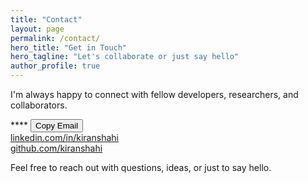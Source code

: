 ```yaml
---
title: "Contact"
layout: page
permalink: /contact/
hero_title: "Get in Touch"
hero_tagline: "Let's collaborate or just say hello"
author_profile: true
---
```


I'm always happy to connect with fellow developers, researchers, and collaborators.

<div class="contact-item">
  <span class="contact-icon"><i class="fas fa-envelope"></i></span>
  <span id="email-address" class="contact-link">****</span>
  <button id="copy-email" class="copy-email-btn">Copy Email</button>
  <span id="copy-feedback" class="copy-feedback" aria-live="polite"></span>
</div>

<div class="social-link">
  <i class="fab fa-linkedin" aria-hidden="true"></i>
  <a href="https://www.linkedin.com/in/kiranshahi/">linkedin.com/in/kiranshahi</a>
</div>
<div class="social-link">
  <i class="fab fa-github" aria-hidden="true"></i>
  <a href="https://github.com/kiranshahi">github.com/kiranshahi</a>
</div>

Feel free to reach out with questions, ideas, or just to say hello.

<script src="{{ '/assets/js/contact.js' | relative_url }}" defer></script>
